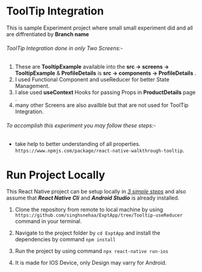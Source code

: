 # ToolTip Integration

This is sample Experiment project where small small experiment did and all are diffrentiated by **Branch name**

###### ToolTip Integration done in only Two Screens:-

1. These are **TooltipExample** available into the **src -> screens -> TooltipExample** & **ProfileDetails** is **src -> components -> ProfileDetails** .
2. I used Functional Component and useReducer for better State Management.
3. I alse used **useContext** Hooks for passing Props in **ProductDetails** page .
4. many other Screens are also availble but that are not used for ToolTip Integration.

###### To accomplish this experiment you may follow these steps:-

- take help to better understanding of all properties. `https://www.npmjs.com/package/react-native-walkthrough-tooltip`.

# Run Project Locally

This React Native project can be setup locally in <ins>_3 simple steps_</ins> and also assume that **_React Native Cli_** and **_Android Studio_** is already installed.

1. Clone the repository from remote to local machine by using `https://github.com/singhsnehaa/ExptApp/tree/Tooltip-useReducer` command in your terminal.

2. Navigate to the project folder by `cd ExptApp` and install the dependencies by command `npm install`

3. Run the project by using command `npx react-native run-ios`

4. It is made for IOS Device, only Design may varry for Android.
